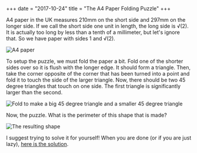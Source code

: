 +++
date = "2017-10-24"
title = "The A4 Paper Folding Puzzle"
+++

A4 paper in the UK measures 210mm on the short side and 297mm on the longer side. If we call the short side one unit in length, the long side is √(2). It is actually too long by less than a tenth of a millimeter, but let's ignore that. So we have paper with sides 1 and √(2).

![A4 paper](/blog_imgs/A4pic01.jpg)

To setup the puzzle, we must fold the paper a bit. Fold one of the shorter sides over so it is flush with the longer edge. It should form a triangle. Then, take the corner opposite of the corner that has been turned into a point and fold it to touch the side of the larger triangle. Now, there should be two 45 degree triangles that touch on one side. The first triangle is significantly larger than the second.

![Fold to make a big 45 degree triangle and a smaller 45 degree triangle](/blog_imgs/A4pic02.jpg)

Now, the puzzle. What is the perimeter of this shape that is made?

![The resulting shape](/blog_imgs/A4pic03.jpg)

I suggest trying to solve it for yourself! When you are done (or if you are just lazy), [here is the solution](/blog/the-a4-paper-folding-puzzle-solution).
